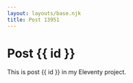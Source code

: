 ```yaml
---
layout: layouts/base.njk
title: Post 13951
---
```


# Post {{ id }}

This is post {{ id }} in my Eleventy project.
